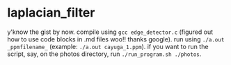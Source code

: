 # laplacian_filter

y'know the gist by now. compile using ```gcc edge_detector.c``` (figured out how to use code blocks in .md files woo!! thanks google). run using ```./a.out _ppmfilename_``` (example: ```./a.out cayuga_1.ppm```).
if you want to run the script, say, on the photos directory, run ```./run_program.sh ./photos```. 
